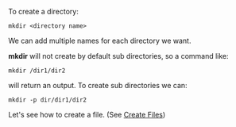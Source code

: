 To create a directory:

```
mkdir <directory name>
```

We can add multiple names for each directory we want.

**mkdir** will not create by default sub directories, so a command like:

```
mkdir /dir1/dir2
```

will return an output. To create sub directories we can:

```
mkdir -p dir/dir1/dir2
```

Let's see how to create a file. (See [Create Files](Create%20Files.md))